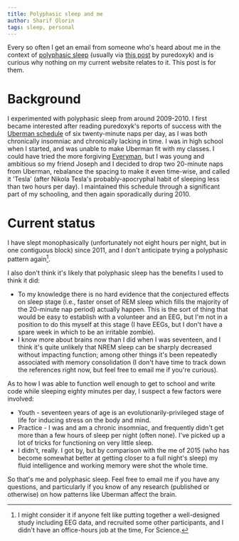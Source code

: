 ```yaml
---
title: Polyphasic sleep and me
author: Sharif Olorin
tags: sleep, personal
---
```


Every so often I get an email from someone who's heard about me in the
context of
[polyphasic sleep](https://en.wikipedia.org/wiki/Polyphasic_sleep)
(usually via
[this post](http://www.puredoxyk.com/index.php/2009/07/24/uberman-too-wussy-for-you-try-tesla/)
by puredoxyk) and is curious why nothing on my current website relates
to it. This post is for them.

# Background

I experimented with polyphasic sleep from around 2009-2010. I first
became interested after reading puredoxyk's reports of success with
the
[Uberman schedule](http://www.polyphasicsociety.com/polyphasic-sleep/overviews/uberman-2/)
of six twenty-minute naps per day,
as I was both chronically insomniac and chronically lacking in time. I was in
high school when I started, and was unable to make Uberman fit with my
classes. I could have tried the more forgiving 
[Everyman](http://www.polyphasicsociety.com/polyphasic-sleep/overviews/everyman/),
but I was young and ambitious so my friend Joseph and I decided
to drop two 20-minute naps from Uberman, rebalance the spacing to make
it even time-wise, and called it 'Tesla' (after Nikola Tesla's
probably-apocryphal habit of sleeping less than two hours per day). I
maintained this schedule through a significant part of my schooling,
and then again sporadically during 2010.

# Current status

I have slept monophasically (unfortunately not eight hours per night,
but in one contiguous block) since 2011, and I don't anticipate trying
a polyphasic pattern again[^caveat].

I also don't think it's likely that polyphasic sleep has the benefits
I used to think it did:

 - To my knowledge there is no hard evidence that the conjectured
   effects on sleep stage (i.e., faster onset of REM sleep which fills
   the majority of the 20-minute nap period) actually happen. This is
   the sort of thing that would be easy to establish with a volunteer
   and an EEG, but I'm not in a position to do this myself at this
   stage (I have EEGs, but I don't have a spare week in which to be an
   irritable zombie).
 - I know more about brains now than I did when I was seventeen, and I
   think it's quite unlikely that NREM sleep can be sharply decreased
   without impacting function; among other things it's been repeatedly
   associated with memory consolidation (I don't have time to track
   down the references right now, but feel free to email me if you're
   curious).

As to how I was able to function well enough to get to school and
write code while sleeping eighty minutes per day, I suspect a
few factors were involved:

 - Youth - seventeen years of age is an evolutionarily-privileged stage of life
   for inducing stress on the body and mind.
 - Practice - I was and am a chronic insomniac, and frequently didn't
   get more than a few hours of sleep per night (often none). I've
   picked up a lot of tricks for functioning on very little sleep.
 - I didn't, really. I got by, but by comparison with the me of 2015
   (who has become somewhat better at getting closer to a full night's
   sleep) my fluid intelligence and working memory were shot the whole
   time.

So that's me and polyphasic sleep. Feel free to email me if you have
any questions, and particularly if you know of any research (published
or otherwise) on how patterns like Uberman affect the brain.

[^caveat]: I might consider it if anyone felt like putting together a well-designed study including EEG data, and recruited some other participants, and I didn't have an office-hours job at the time, For Science.
